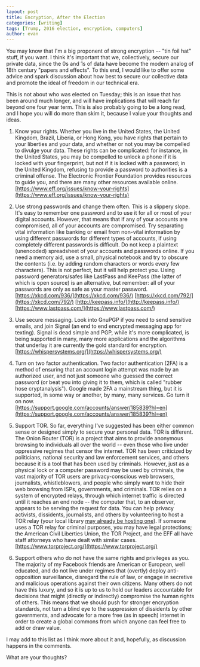 ```yaml
---
layout: post
title: Encryption, After the Election
categories: [writing]
tags: [Trump, 2016 election, encryption, computers]
author: evan
---
```

You may know that I'm a big proponent of strong encryption -- "tin foil hat" stuff, if you want. I think it's important that we, collectively, secure our private data, since the 0s and 1s of data have become the modern analog of 18th century "papers and effects". To this end, I would like to offer some advice and spark discussion about how best to secure our collective data and promote the ideal of freedom in our technical era.

This is not about who was elected on Tuesday; this is an issue that has been around much longer, and will have implications that will reach far beyond one four year term. This is also probably going to be a long read, and I hope you will do more than skim it, because I value your thoughts and ideas.

  1. Know your rights. Whether you live in the United States, the United Kingdom, Brazil, Liberia, or Hong Kong, you have rights that pertain to your liberties and your data, and whether or not you may be compelled to divulge your data. These rights can be complicated: for instance, in the United States, you may be compelled to unlock a phone if it is locked with your fingerprint, but not if it is locked with a password; in the United Kingdom, refusing to provide a password to authorities is a criminal offense. The Electronic Frontier Foundation provides resources to guide you, and there are many other resources available online.  
  [https://www.eff.org/issues/know-your-rights](https://www.eff.org/issues/know-your-rights)

  2. Use strong passwords and change them often. This is a slippery slope. It's easy to remember one password and to use it for all or most of your digital accounts. However, that means that if any of your accounts are compromised, all of your accounts are compromised. Try separating vital information like banking or email from non-vital information by using different passwords for different types of accounts, if using completely different passwords is difficult. Do not keep a plaintext (unencoded) spreadsheet of your accounts and passwords online. If you need a memory aid, use a small, physical notebook and try to obscure the contents (i.e. by adding random characters or words every few characters). This is not perfect, but it will help protect you. Using password generators/safes like LastPass and KeePass (the latter of which is open source) is an alternative, but remember: all of your passwords are only as safe as your master password.  
  [https://xkcd.com/936/](https://xkcd.com/936/)
  [https://xkcd.com/792/](https://xkcd.com/792/)
  [http://keepass.info/](http://keepass.info/)
  [https://www.lastpass.com/](https://www.lastpass.com/)  

  3. Use secure messaging. Look into GnuPGP if you need to send sensitive emails, and join Signal (an end to end encrypted messaging app for texting). Signal is dead simple and PGP, while it's more complicated, is being supported in many, many more applications and the algorithms that underlay it are currently the gold standard for encryption.  
  [https://whispersystems.org/](https://whispersystems.org/)

  4. Turn on two factor authentication. Two factor authentication (2FA) is a method of ensuring that an account login attempt was made by an authorized user, and not just someone who guessed the correct password (or beat you into giving it to them, which is called "rubber hose cryptanalysis"). Google made 2FA a mainstream thing, but it is supported, in some way or another, by many, many services. Go turn it on now.  
  [https://support.google.com/accounts/answer/185839?hl=en](https://support.google.com/accounts/answer/185839?hl=en)

  5. Support TOR. So far, everything I've suggested has been either common sense or designed simply to secure your personal data. TOR is different. The Onion Router (TOR) is a project that aims to provide anonymous browsing to individuals all over the world -- even those who live under oppressive regimes that censor the internet. TOR has been criticized by politicians, national security and law enforcement services, and others because it is a tool that has been used by criminals. However, just as a physical lock or a computer password may be used by criminals, the vast majority of TOR users are privacy-conscious web browsers, journalists, whistleblowers, and people who simply want to hide their web browsing from ISPs, governments, and criminals. TOR relies on a system of encrypted relays, through which internet traffic is directed until it reaches an end node -- the computer that, to an observer, appears to be serving the request for data. You can help privacy activists, dissidents, journalists, and others by volunteering to host a TOR relay (your local library [may already be hosting one](https://libraryfreedomproject.org/torexitpilotphase1/)). If someone uses a TOR relay for criminal purposes, you may have legal protections; the American Civil Liberties Union, the TOR Project, and the EFF all have staff attorneys who have dealt with similar cases.  
  [https://www.torproject.org/](https://www.torproject.org/)

  6. Support others who do not have the same rights and privileges as you. The majority of my Facebook friends are American or European, well educated, and do not live under regimes that (overtly) deploy anti-opposition surveillance, disregard the rule of law, or engage in secretive and malicious operations against their own citizens. Many others do not have this luxury, and so it is up to us to hold our leaders accountable for decisions that might (directly or indirectly) compromise the human rights of others. This means that we should push for stronger encryption standards, not turn a blind eye to the suppression of dissidents by other governments, and advocate for a more free (as in speech) internet in order to create a global commons from which anyone can feel free to add or draw value.

I may add to this list as I think more about it and, hopefully, as discussion happens in the comments.

What are your thoughts?
